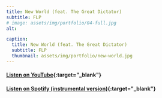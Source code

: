 ```yaml
---
title: New World (feat. The Great Dictator)
subtitle: FLP
# image: assets/img/portfolio/04-full.jpg
alt: 

caption:
  title: New World (feat. The Great Dictator)
  subtitle: FLP
  thumbnail: assets/img/portfolio/new-world.jpg
---
```

#### [Listen on YouTube](https://www.youtube.com/watch?v=-Gs8MydOLH0){:target="_blank"}
#### [Listen on Spotify (instrumental version)](https://open.spotify.com/track/30kITOYjAlwyFScWVRcdHQ?si=31074bad9d1e40a7){:target="_blank"}

